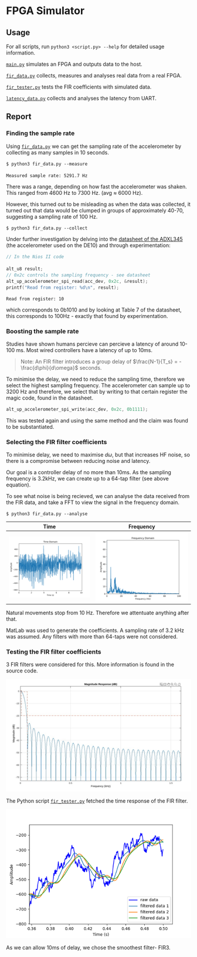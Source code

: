 # FPGA Simulator

## Usage

For all scripts, run `python3 <script.py> --help` for detailed usage 
information.

[`main.py`](main.py) simulates an FPGA and outputs data to the host.

[`fir_data.py`](fir_data.py) collects, measures and analyses real data
from a real FPGA.

[`fir_tester.py`](fir_tester.py) tests the FIR coefficients with simulated
data. 

[`latency_data.py`](latency_data.py) collects and analyses the latency from
UART.

## Report

### Finding the sample rate 

Using [`fir_data.py`](fir_data.py) we can get the sampling rate of the
accelerometer by collecting as many samples in 10 seconds.

```console
$ python3 fir_data.py --measure

Measured sample rate: 5291.7 Hz
```

There was a range, depending on how fast the accelerometer was shaken. This
ranged from 4600 Hz to 7300 Hz. (avg $\approx$ 6000 Hz). 

However, this turned out to be misleading as when the data was collected,
it turned out that data would be clumped in groups of approximately 40-70,
suggesting a sampling rate of 100 Hz.

```console
$ python3 fir_data.py --collect
```

Under further investigation by delving into the 
[datasheet of the ADXL345](https://www.analog.com/media/en/technical-documentation/data-sheets/adxl345.pdf)
(the accelerometer used on the DE10) and through experimentation:

```c
// In the Nios II code

alt_u8 result;
// 0x2c controls the sampling frequency - see datasheet
alt_up_accelerometer_spi_read(acc_dev, 0x2c, &result);
printf("Read from register: %d\n", result); 
```
```console
Read from register: 10
```

which corresponds to 0b1010 and by looking at Table 7 of the datasheet, this 
corresponds to 100Hz - exactly that found by experimentation.

### Boosting the sample rate

Studies have shown humans percieve can percieve a latency of around 10-100 
ms. Most wired controllers have a latency of up to 10ms. 

> Note: An FIR filter introduces a group delay of 
$\frac{N-1}{T_s} = -\frac{d\phi}{d\omega}$ seconds. 

To minimise the delay, we need to reduce the sampling time, therefore we select
the highest sampling frequency. The accelerometer can sample up to 3200 Hz and
therefore, we select that by writing to that certain register the magic code, 
found in the datasheet.

```c
alt_up_accelerometer_spi_write(acc_dev, 0x2c, 0b1111);
```

This was tested again and using the same method and the claim was found to be
substantiated.

### Selecting the FIR filter coefficients

To minimise delay, we need to maximise $d\omega$, but that 
increases HF noise, so there is a compromise between reducing noise 
and latency.

Our goal is a controller delay of no more than 10ms. As the sampling frequency
is 3.2kHz, we can create up to a 64-tap filter (see above equation).

To see what noise is being recieved, we can analyse the data received from the FIR
data, and take a FFT to view the signal in the frequency domain.

```console
$ python3 fir_data.py --analyse
```

| Time | Frequency
|-|-|
![time](../../images/fpga/accel_time.png) | ![frequency](../../images/fpga/accel_frequency.png)

Natural movements stop from 10 Hz. Therefore we attentuate anything after that.

MatLab was used to generate the coefficients. A sampling rate of 3.2 kHz was
assumed. Any filters with more than 64-taps were not considered. 

### Testing the FIR filter coefficients

3 FIR filters were considered for this. More information is found in the source
code.

![fir frequency response](../../images/fpga/fir3.jpg)

The Python script [`fir_tester.py`](fir_tester.py) fetched the time response of the 
FIR filter. 

![fir time response](../../images/fpga/fir_time_response.png)

As we can allow 10ms of delay, we chose the smoothest filter- FIR3.
